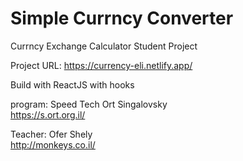 # Simple Currncy Converter

Currncy Exchange Calculator Student Project <br/>

Project URL: https://currency-eli.netlify.app/ <br/>

Build with ReactJS with hooks

program: Speed Tech Ort Singalovsky <br/>
https://s.ort.org.il/ <br/>

Teacher: Ofer Shely <br/>
http://monkeys.co.il/ <br/>
